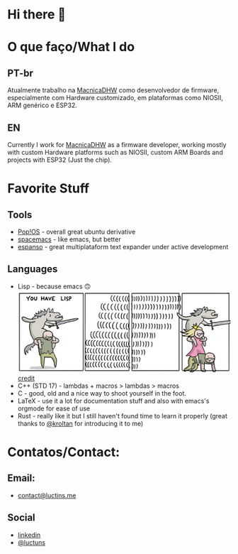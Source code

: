 # Hi there 👋
    
# O que faço/What I do
## PT-br
Atualmente trabalho na <a href="https://www.macnicadhw.com.br/">MacnicaDHW</a> como desenvolvedor de firmware, especialmente com Hardware customizado, em plataformas como NIOSII, ARM genérico e ESP32.
## EN
Currently I work for <a href="https://www.macnicadhw.com.br/">MacnicaDHW</a> as a firmware developer, working mostly with custom Hardware platforms such as NIOSII, custom ARM Boards and projects with ESP32 (Just the chip).

# Favorite Stuff
## Tools
* <a href="https://pop.system76.com/">Pop!OS</a> - overall great ubuntu derivative 
* <a href="https://www.spacemacs.org/">spacemacs</a> - like emacs, but better
* <a href="https://espanso.org/">espanso</a> - great multiplataform text expander under active development
## Languages
* Lisp - because emacs 🙃 <img src="https://raw.githubusercontent.com/Luctins/luctins/master/lisp-the-princess.png"/> <a href="https://www.toggl.com/programming-princess/">credit</a>
* C++ (STD 17) - lambdas + macros > lambdas > macros
* C - good, old and a nice way to shoot yourself in the foot.
* LaTeX - use it a lot for documentation stuff and also with emacs's orgmode for ease of use
* Rust - really like it but I still haven't found time to learn it properly (great thanks to <a href="https://github.com/kroltan">@kroltan</a> for introducing it to me)

# Contatos/Contact:
## Email:
* contact@luctins.me

## Social
* <a href="https://www.linkedin.com/in/lucas-m-b67111121/">linkedin</a>
* <a href="https://twitter.com/luctuns">@luctuns</a>

